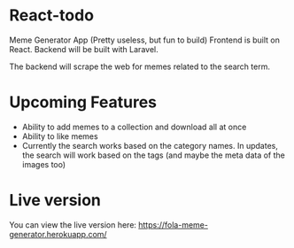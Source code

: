 # React-todo
Meme Generator App (Pretty useless, but fun to build)
Frontend is built on React.
Backend will be built with Laravel. 

The backend will scrape the web for memes related to the search term.

# Upcoming Features
- Ability to add memes to a collection and download all at once
- Ability to like memes
- Currently the search works based on the category names. In updates, the search will work based on the tags (and maybe the meta data of the images too)

# Live version
You can view the live version here: https://fola-meme-generator.herokuapp.com/